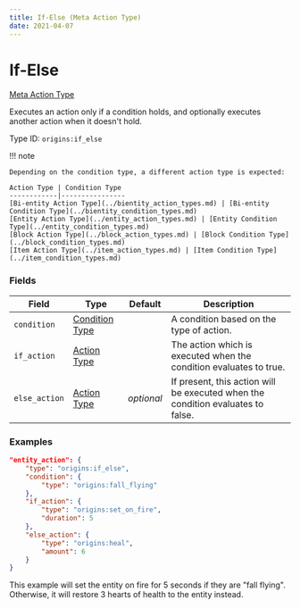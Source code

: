 ```yaml
---
title: If-Else (Meta Action Type)
date: 2021-04-07
---
```


# If-Else

[Meta Action Type](../meta_action_types.md)

Executes an action only if a condition holds, and optionally executes another action when it doesn't hold.

Type ID: `origins:if_else`

!!! note

    Depending on the condition type, a different action type is expected:

    Action Type | Condition Type
    ------------|----------------
    [Bi-entity Action Type](../bientity_action_types.md) | [Bi-entity Condition Type](../bientity_condition_types.md)
    [Entity Action Type](../entity_action_types.md) | [Entity Condition Type](../entity_condition_types.md)
    [Block Action Type](../block_action_types.md) | [Block Condition Type](../block_condition_types.md)
    [Item Action Type](../item_action_types.md) | [Item Condition Type](../item_condition_types.md)


### Fields

Field  | Type | Default | Description
-------|------|---------|-------------
`condition` | [Condition Type](../condition_types.md) | | A condition based on the type of action.
`if_action` | [Action Type](../action_types.md) | | The action which is executed when the condition evaluates to true.
`else_action` | [Action Type](../action_types.md) | _optional_ | If present, this action will be executed when the condition evaluates to false.


### Examples

```json
"entity_action": {
    "type": "origins:if_else",
    "condition": {
        "type": "origins:fall_flying"
    },
    "if_action": {
        "type": "origins:set_on_fire",
        "duration": 5
    },
    "else_action": {
        "type": "origins:heal",
        "amount": 6
    }
}
```

This example will set the entity on fire for 5 seconds if they are "fall flying". Otherwise, it will restore 3 hearts of health to the entity instead.
